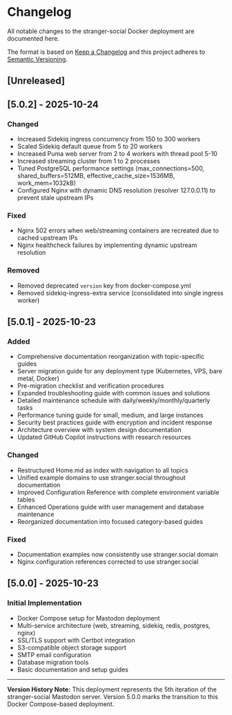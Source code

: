 # Changelog

All notable changes to the stranger-social Docker deployment are documented here.

The format is based on [Keep a Changelog](https://keepachangelog.com/en/1.0.0/) and this project adheres to [Semantic Versioning](https://semver.org/spec/v2.0.0.html).

## [Unreleased]

## [5.0.2] - 2025-10-24

### Changed
- Increased Sidekiq ingress concurrency from 150 to 300 workers
- Scaled Sidekiq default queue from 5 to 20 workers
- Increased Puma web server from 2 to 4 workers with thread pool 5-10
- Increased streaming cluster from 1 to 2 processes
- Tuned PostgreSQL performance settings (max_connections=500, shared_buffers=512MB, effective_cache_size=1536MB, work_mem=1032kB)
- Configured Nginx with dynamic DNS resolution (resolver 127.0.0.11) to prevent stale upstream IPs

### Fixed
- Nginx 502 errors when web/streaming containers are recreated due to cached upstream IPs
- Nginx healthcheck failures by implementing dynamic upstream resolution

### Removed
- Removed deprecated `version` key from docker-compose.yml
- Removed sidekiq-ingress-extra service (consolidated into single ingress worker)

## [5.0.1] - 2025-10-23

### Added
- Comprehensive documentation reorganization with topic-specific guides
- Server migration guide for any deployment type (Kubernetes, VPS, bare metal, Docker)
- Pre-migration checklist and verification procedures
- Expanded troubleshooting guide with common issues and solutions
- Detailed maintenance schedule with daily/weekly/monthly/quarterly tasks
- Performance tuning guide for small, medium, and large instances
- Security best practices guide with encryption and incident response
- Architecture overview with system design documentation
- Updated GitHub Copilot instructions with research resources

### Changed
- Restructured Home.md as index with navigation to all topics
- Unified example domains to use stranger.social throughout documentation
- Improved Configuration Reference with complete environment variable tables
- Enhanced Operations guide with user management and database maintenance
- Reorganized documentation into focused category-based guides

### Fixed
- Documentation examples now consistently use stranger.social domain
- Nginx configuration references corrected to use stranger.social

## [5.0.0] - 2025-10-23

### Initial Implementation
- Docker Compose setup for Mastodon deployment
- Multi-service architecture (web, streaming, sidekiq, redis, postgres, nginx)
- SSL/TLS support with Certbot integration
- S3-compatible object storage support
- SMTP email configuration
- Database migration tools
- Basic documentation and setup guides

---

**Version History Note:** This deployment represents the 5th iteration of the stranger-social Mastodon server. Version 5.0.0 marks the transition to this Docker Compose-based deployment.
